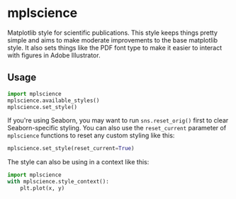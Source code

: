 # mplscience

Matplotlib style for scientific publications. This style keeps things pretty simple and aims to make moderate improvements to the base matplotlib style. It also sets things like the PDF font type to make it easier to interact with figures in Adobe Illustrator.


## Usage

```python
import mplscience
mplscience.available_styles()
mplscience.set_style()
```

If you're using Seaborn, you may want to run `sns.reset_orig()` first to clear Seaborn-specific styling. You can also use the `reset_current` parameter of `mplscience` functions to reset any custom styling like this:

```python
mplscience.set_style(reset_current=True)
```


The style can also be using in a context like this:

```python
import mplscience
with mplscience.style_context():
    plt.plot(x, y)
```



